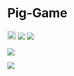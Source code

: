 # Pig-Game
### <img src="https://img.shields.io/badge/html-%23239120.svg?&style=flat-square&logo=html5&logoColor=white" height=20/> <img src="https://img.shields.io/badge/javascript%20-%23323330.svg?&style=for-the-badge&logo=javascript&logoColor=%23F7DF1E"/> <img src="https://img.shields.io/badge/css-%23239120.svg?&style=flat-square&logo=css3&logoColor=white"/>

![](https://github.com/aman-1998/Pig-Game/blob/master/images/Pig.PNG)


![](https://github.com/aman-1998/Pig-Game/blob/master/images/pig2.PNG)
